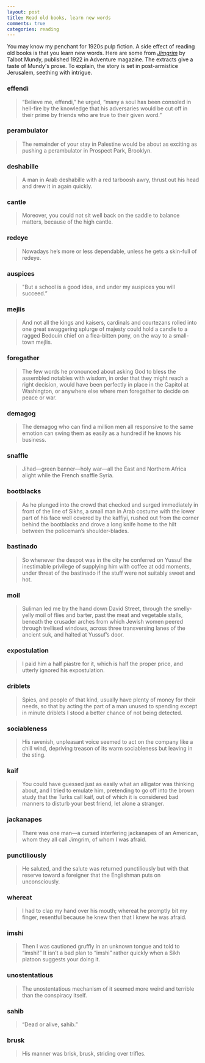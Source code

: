 ```yaml
---
layout: post
title: Read old books, learn new words
comments: true
categories: reading
---
```


You may know my penchant for 1920s pulp fiction. A side effect of reading old books is that you learn new words. Here are some from [*Jimgrim*](http://www.gutenberg.org/cache/epub/11357/pg11357.html) by Talbot Mundy, published 1922 in Adventure magazine. The extracts give a taste of Mundy's prose. To explain, the story is set in post-armistice Jerusalem, seething with intrigue.

### effendi
> “Believe me, effendi,” he urged, “many a soul has been consoled in hell-fire by the knowledge that his adversaries would be cut off in their prime by friends who are true to their given word.”

### perambulator
> The remainder of your stay in Palestine would be about as exciting as pushing a perambulator in Prospect Park, Brooklyn.

### deshabille
> A man in Arab deshabille with a red tarboosh awry, thrust out his head and drew it in again quickly.

### cantle
> Moreover, you could not sit well back on the saddle to balance matters, because of the high cantle.

### redeye
> Nowadays he’s more or less dependable, unless he gets a skin-full of redeye.

### auspices
> "But a school is a good idea, and under my auspices you will succeed.”

### mejlis
> And not all the kings and kaisers, cardinals and courtezans rolled into one great swaggering splurge of majesty could hold a candle to a ragged Bedouin chief on a flea-bitten pony, on the way to a small-town mejlis.

### foregather
> The few words he pronounced about asking God to bless the assembled notables with wisdom, in order that they might reach a right decision, would have been perfectly in place in the Capitol at Washington, or anywhere else where men foregather to decide on peace or war.

### demagog
> The demagog who can find a million men all responsive to the same emotion can swing them as easily as a hundred if he knows his business.

### snaffle
> Jihad—green banner—holy war—all the East and Northern Africa alight while the French snaffle Syria.

### bootblacks
> As he plunged into the crowd that checked and surged immediately in front of the line of Sikhs, a small man in Arab costume with the lower part of his face well covered by the kaffiyi, rushed out from the corner behind the bootblacks and drove a long knife home to the hilt between the policeman’s shoulder-blades.

### bastinado
> So whenever the despot was in the city he conferred on Yussuf the inestimable privilege of supplying him with coffee at odd moments, under threat of the bastinado if the stuff were not suitably sweet and hot.

### moil
> Suliman led me by the hand down David Street, through the smelly-yelly moil of flies and barter, past the meat and vegetable stalls, beneath the crusader arches from which Jewish women peered through trellised windows, across three transversing lanes of the ancient suk, and halted at Yussuf’s door.

### expostulation
> I paid him a half piastre for it, which is half the proper price, and utterly ignored his expostulation.

### driblets
> Spies, and people of that kind, usually have plenty of money for their needs, so that by acting the part of a man unused to spending except in minute driblets I stood a better chance of not being detected.

### sociableness
> His ravenish, unpleasant voice seemed to act on the company like a chill wind, depriving treason of its warm sociableness but leaving in the sting.

### kaif
> You could have guessed just as easily what an alligator was thinking about, and I tried to emulate him, pretending to go off into the brown study that the Turks call kaif, out of which it is considered bad manners to disturb your best friend, let alone a stranger.

### jackanapes
> There was one man—a cursed interfering jackanapes of an American, whom they all call Jimgrim, of whom I was afraid.

### punctiliously
> He saluted, and the salute was returned punctiliously but with that reserve toward a foreigner that the Englishman puts on unconsciously.

### whereat
> I had to clap my hand over his mouth; whereat he promptly bit my finger, resentful because he knew then that I knew he was afraid.

### imshi
> Then I was cautioned gruffly in an unknown tongue and told to “imshi!” It isn’t a bad plan to “imshi” rather quickly when a Sikh platoon suggests your doing it.

### unostentatious
> The unostentatious mechanism of it seemed more weird and terrible than the conspiracy itself.

### sahib
> “Dead or alive, sahib.”

### brusk
> His manner was brisk, brusk, striding over trifles.
